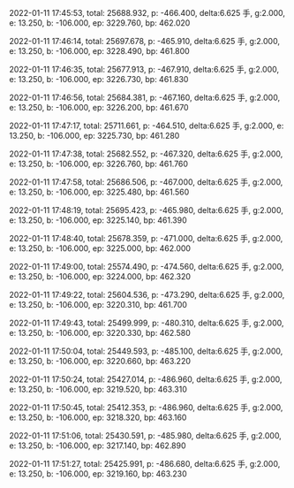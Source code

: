 2022-01-11 17:45:53, total: 25688.932, p: -466.400, delta:6.625 手, g:2.000, e: 13.250, b: -106.000, ep: 3229.760, bp: 462.020

2022-01-11 17:46:14, total: 25697.678, p: -465.910, delta:6.625 手, g:2.000, e: 13.250, b: -106.000, ep: 3228.490, bp: 461.800

2022-01-11 17:46:35, total: 25677.913, p: -467.910, delta:6.625 手, g:2.000, e: 13.250, b: -106.000, ep: 3226.730, bp: 461.830

2022-01-11 17:46:56, total: 25684.381, p: -467.160, delta:6.625 手, g:2.000, e: 13.250, b: -106.000, ep: 3226.200, bp: 461.670

2022-01-11 17:47:17, total: 25711.661, p: -464.510, delta:6.625 手, g:2.000, e: 13.250, b: -106.000, ep: 3225.730, bp: 461.280

2022-01-11 17:47:38, total: 25682.552, p: -467.320, delta:6.625 手, g:2.000, e: 13.250, b: -106.000, ep: 3226.760, bp: 461.760

2022-01-11 17:47:58, total: 25686.506, p: -467.000, delta:6.625 手, g:2.000, e: 13.250, b: -106.000, ep: 3225.480, bp: 461.560

2022-01-11 17:48:19, total: 25695.423, p: -465.980, delta:6.625 手, g:2.000, e: 13.250, b: -106.000, ep: 3225.140, bp: 461.390

2022-01-11 17:48:40, total: 25678.359, p: -471.000, delta:6.625 手, g:2.000, e: 13.250, b: -106.000, ep: 3225.000, bp: 462.000

2022-01-11 17:49:00, total: 25574.490, p: -474.560, delta:6.625 手, g:2.000, e: 13.250, b: -106.000, ep: 3224.000, bp: 462.320

2022-01-11 17:49:22, total: 25604.536, p: -473.290, delta:6.625 手, g:2.000, e: 13.250, b: -106.000, ep: 3220.310, bp: 461.700

2022-01-11 17:49:43, total: 25499.999, p: -480.310, delta:6.625 手, g:2.000, e: 13.250, b: -106.000, ep: 3220.330, bp: 462.580

2022-01-11 17:50:04, total: 25449.593, p: -485.100, delta:6.625 手, g:2.000, e: 13.250, b: -106.000, ep: 3220.660, bp: 463.220

2022-01-11 17:50:24, total: 25427.014, p: -486.960, delta:6.625 手, g:2.000, e: 13.250, b: -106.000, ep: 3219.520, bp: 463.310

2022-01-11 17:50:45, total: 25412.353, p: -486.960, delta:6.625 手, g:2.000, e: 13.250, b: -106.000, ep: 3218.320, bp: 463.160

2022-01-11 17:51:06, total: 25430.591, p: -485.980, delta:6.625 手, g:2.000, e: 13.250, b: -106.000, ep: 3217.140, bp: 462.890

2022-01-11 17:51:27, total: 25425.991, p: -486.680, delta:6.625 手, g:2.000, e: 13.250, b: -106.000, ep: 3219.160, bp: 463.230